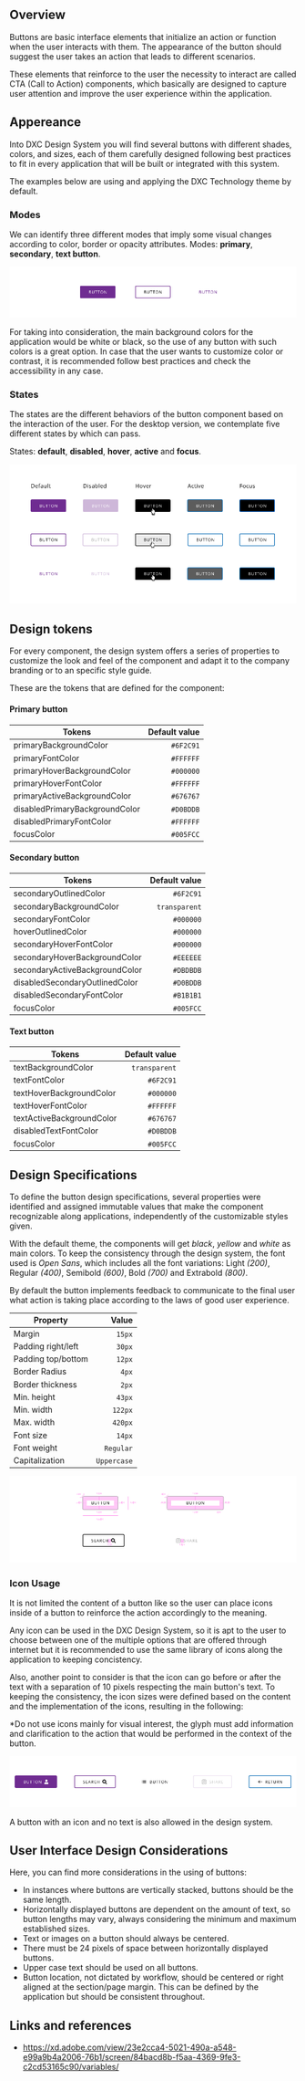## Overview

Buttons are basic interface elements that initialize an action or function when the user interacts with them. The appearance of the button should suggest the user takes an action that leads to different scenarios.

These elements that reinforce to the user the necessity to interact are called CTA (Call to Action) components, which basically are designed to capture user attention and improve the user experience within the application.

## Appereance

Into DXC Design System you will find several buttons with different shades, colors, and sizes, each of them carefully designed following best practices to fit in every application that will be built or integrated with this system.

The examples below are using and applying the DXC Technology theme by default.

### Modes

We can identify three different modes that imply some visual changes according to color, border or opacity attributes.
Modes: **primary**, **secondary**, **text button**.

![Button modes example](images/button_modes.png)

For taking into consideration, the main background colors for the application would be white or black, so the use of any button with such colors is a great option. In case that the user wants to customize color or contrast, it is recommended follow best practices and check the accessibility in any case.

### States

The states are the different behaviors of the button component based on the interaction of the user.
For the desktop version, we contemplate five different states by which can pass.

States: **default**, **disabled**, **hover**, **active** and **focus**.

![Button state example](images/button_states.png)

## Design tokens

For every component, the design system offers a series of properties to customize the look and feel of the component and adapt it to the company branding or to an specific style guide.

These are the tokens that are defined for the component:

#### Primary button

| Tokens                         | Default value |
| ------------------------------ | ------------: |
| primaryBackgroundColor         |     `#6F2C91` |
| primaryFontColor               |     `#FFFFFF` |
| primaryHoverBackgroundColor    |     `#000000` |
| primaryHoverFontColor          |     `#FFFFFF` |
| primaryActiveBackgroundColor   |     `#676767` |
| disabledPrimaryBackgroundColor |     `#D0BDDB` |
| disabledPrimaryFontColor       |     `#FFFFFF` |
| focusColor                     |     `#005FCC` |

#### Secondary button

| Tokens                         | Default value |
| ------------------------------ | ------------: |
| secondaryOutlinedColor         |     `#6F2C91` |
| secondaryBackgroundColor       | `transparent` |
| secondaryFontColor             |     `#000000` |
| hoverOutlinedColor             |     `#000000` |
| secondaryHoverFontColor        |     `#000000` |
| secondaryHoverBackgroundColor  |     `#EEEEEE` |
| secondaryActiveBackgroundColor |     `#DBDBDB` |
| disabledSecondaryOutlinedColor |     `#D0BDDB` |
| disabledSecondaryFontColor     |     `#B1B1B1` |
| focusColor                     |     `#005FCC` |

#### Text button

| Tokens                    | Default value |
| ------------------------- | ------------: |
| textBackgroundColor       | `transparent` |
| textFontColor             |     `#6F2C91` |
| textHoverBackgroundColor  |     `#000000` |
| textHoverFontColor        |     `#FFFFFF` |
| textActiveBackgroundColor |     `#676767` |
| disabledTextFontColor     |     `#D0BDDB` |
| focusColor                |     `#005FCC` |

## Design Specifications

To define the button design specifications, several properties were identified and assigned immutable values ​​that make the component recognizable along applications, independently of the customizable styles given.

With the default theme, the components will get _black_, _yellow_ and _white_ as main colors.
To keep the consistency through the design system, the font used is _Open Sans_, which includes all the font variations: Light _(200)_, Regular _(400)_, Semibold _(600)_, Bold _(700)_ and Extrabold _(800)_.

By default the button implements feedback to communicate to the final user what action is taking place according to the laws of good user experience.

| Property           |       Value |
| ------------------ | ----------: |
| Margin             |      `15px` |
| Padding right/left |      `30px` |
| Padding top/bottom |      `12px` |
| Border Radius      |       `4px` |
| Border thickness   |       `2px` |
| Min. height        |      `43px` |
| Min. width         |     `122px` |
| Max. width         |     `420px` |
| Font size          |      `14px` |
| Font weight        |   `Regular` |
| Capitalization     | `Uppercase` |

![Button specification](images/button_specs.png)

### Icon Usage

It is not limited the content of a button like so the user can place icons inside of a button to reinforce the action accordingly to the meaning.

Any icon can be used in the DXC Design System, so it is apt to the user to choose between one of the multiple options that are offered through internet but it is recommended to use the same library of icons along the application to keeping concistency.

Also, another point to consider is that the icon can go before or after the text with a separation of 10 pixels respecting the main button's text. To keeping the consistency, the icon sizes were defined based on the content and the implementation of the icons, resulting in the following:

\*Do not use icons mainly for visual interest, the glyph must add information and clarification to the action that would be performed in the context of the button.

![Button with icon examples](images/button_icon.png)

A button with an icon and no text is also allowed in the design system.

## User Interface Design Considerations

Here, you can find more considerations in the using of buttons:

- In instances where buttons are vertically stacked, buttons should be the same length.
- Horizontally displayed buttons are dependent on the amount of text, so button lengths may vary, always considering the minimum and maximum established sizes.
- Text or images on a button should always be centered.
- There must be 24 pixels of space between horizontally displayed buttons.
- Upper case text should be used on all buttons.
- Button location, not dictated by workflow, should be centered or right aligned at the section/page margin. This can be defined by the application but should be consistent throughout.

## Links and references

- https://xd.adobe.com/view/23e2cca4-5021-490a-a548-e99a9b4a2006-76b1/screen/84bacd8b-f5aa-4369-9fe3-c2cd53165c90/variables/
